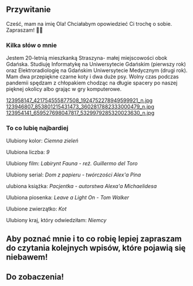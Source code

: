 ## Przywitanie

Cześć, mam na imię Ola!
Chciałabym opowiedzieć Ci trochę o sobie.
Zapraszam! 🖐🏻


### Kilka słów o mnie

Jestem 20-letnią mieszkanką Straszyna- małej miejscowości obok Gdańska. Studiuję Informatykę na Uniwersytecie Gdańskim (pierwszy rok) oraz Elektroradiologię na Gdańskim Uniwersytecie Medycznym (drugi rok). Mam dwa przepiękne czarne koty i dwa duże psy. Wolny czas podczas pandemii spędzam z chłopakiem chodząc na długie spacery po naszej pięknej okolicy albo grając w gry komputerowe.

[123958147_421754555877508_1924752278949599921_n.jpg](jpg)
[123946807_853801215431473_3602817882333000479_n.jpg](jpg)
[123954141_659527698047817_5329979285320023630_n.jpg](jpg)


### To co lubię najbardiej

Ulubiony kolor: _Ciemna zieleń_

Ulubiona liczba: _9_

Ulubiony film: _Labirynt Fauna - reż. Guillermo del Toro_

Ulubiony serial: _Dom z papieru - twórczości Alex'a Pina_

ulubiona książka: _Pacjentka - autorstwa Alexa'a Michaelidesa_

Ulubiona piosenka: _Leave a Light On - Tom Walker_

Ulubione zwierzątko: _Kot_

Ulubiony kraj, który odwiedziłam: _Niemcy_




## Aby poznać mnie i to co robię lepiej zapraszam do czytania kolejnych wpisów, które pojawią się niebawem!
## Do zobaczenia!
